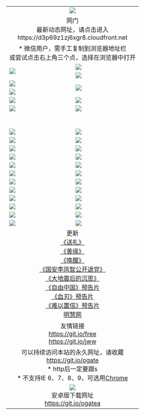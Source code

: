 ﻿<table>
  <tr></tr>
  <tr><td colspan=2 align=center><img src="https://cloud.githubusercontent.com/assets/11880933/13434984/f430fae2-e012-11e5-814f-c2df1e82b247.jpg" /></td></tr>
  <tr><td colspan=2 align=center>网门<br>最新动态网址，请点击进入
<br>https://d3p69z1zj6xgr8.cloudfront.net
    </td>
  </tr>
  <tr>
    <td colspan=2 align=center>* 微信用户，需手工复制到浏览器地址栏<br>或尝试点击右上角三个点，选择在浏览器中打开
    <!--br>* IE6打开动态网址须在选项中勾选TLS 1.0--></td>
  </tr>
  <tr>
    <td rowspan=2><a href="https://d3p69z1zj6xgr8.cloudfront.net/ogUP.aspx?name=11DKC.mp4&list=11DKC" target="_blank"><img src="https://d3p69z1zj6xgr8.cloudfront.net/Up/11DKC1.jpg" /></a></td> 
    <td><div><a href="https://d3p69z1zj6xgr8.cloudfront.net/ogUP.aspx?name=LRWS.mp4&list=LRWS" target="_blank"><img src="https://d3p69z1zj6xgr8.cloudfront.net/Up/LRWS.jpg" /></a></td>
   </tr>
  <tr>
    <td><a href="https://d3p69z1zj6xgr8.cloudfront.net/ogNiceVedio.aspx" target="_blank"><img src="https://d3p69z1zj6xgr8.cloudfront.net/Up/11TGKDY.jpg" /></a></td>
  </tr>
  <tr>
    <td><a href="https://d3p69z1zj6xgr8.cloudfront.net/ogUP.aspx?name=JQR.mp4&count=2" target="_blank"><img src="https://d3p69z1zj6xgr8.cloudfront.net/Up/JQR.jpg" /></a></td>   
    <td rowspan=2><a href="https://d3p69z1zj6xgr8.cloudfront.net/ogUP.aspx?name=JP.mp4&count=9" target="_blank"><img src="https://d3p69z1zj6xgr8.cloudfront.net/Up/JP.jpg" /></td>
  </tr>
  <tr>
    <td><a href="https://d3p69z1zj6xgr8.cloudfront.net/ogUP.aspx?name=WH.mp4" target="_blank"><img src="https://d3p69z1zj6xgr8.cloudfront.net/Up/WH.jpg" /></a></td>
  </tr>
  <tr>
    <td><a href="https://d3p69z1zj6xgr8.cloudfront.net/ogUP.aspx?name=SSZJ.mp4&list=SSZJ" target="_blank"><img src="https://d3p69z1zj6xgr8.cloudfront.net/Up/SSZJ.jpg" /></a></td>
    <td><a href="https://d3p69z1zj6xgr8.cloudfront.net/ogUP.aspx?name=WLSH.mp4&count=2" target="_blank"><img src="https://d3p69z1zj6xgr8.cloudfront.net/Up/WLSH.jpg" /></a</td>
  </tr>
  <tr>
    <td><a href="https://d3p69z1zj6xgr8.cloudfront.net/ogUP.aspx?name=ZY.mp4&count=2015|16" target="_blank"><img src="https://d3p69z1zj6xgr8.cloudfront.net/Up/ZY.jpg" /></a</td>
    <td><a href="https://d3p69z1zj6xgr8.cloudfront.net/ogUP.aspx?name=XTFY.mp4&count=B|2,A|24" target="_blank"><img src="https://d3p69z1zj6xgr8.cloudfront.net/Up/XTFY.jpg" /></a></td>
  </tr>
  <tr height="40">
  </tr>
  <tr>
    <td><a href="https://d3p69z1zj6xgr8.cloudfront.net/ogUP.aspx?name=4EE/QQ.mp4&list=4EEQQ" target="_blank"><img src="https://d3p69z1zj6xgr8.cloudfront.net/Up/4EE/QQ0.jpg"/></a></td>
    <td><a href="https://d3p69z1zj6xgr8.cloudfront.net/ogUP.aspx?name=4EE/HQ.mp4&list=4EEHQ" target="_blank"><img src="https://d3p69z1zj6xgr8.cloudfront.net/Up/4EE/HQ0.jpg"/></a></td>
  </tr>
  <tr>
    <td><a href="https://d3p69z1zj6xgr8.cloudfront.net/ogUP.aspx?name=4EE/ZG.mp4&list=4EEZG" target="_blank"><img src="https://d3p69z1zj6xgr8.cloudfront.net/Up/4EE/ZG0.jpg"/></a></td>
    <td><a href="https://d3p69z1zj6xgr8.cloudfront.net/ogUP.aspx?name=4EE/DJ.mp4&list=4EEDJ" target="_blank"><img src="https://d3p69z1zj6xgr8.cloudfront.net/Up/4EE/DJ0.jpg"/></a></td>
  </tr>
  <tr>
    <td><a href="https://d3p69z1zj6xgr8.cloudfront.net/ogUP.aspx?name=4EE/GX.mp4&list=4EEGX" target="_blank"><img src="https://d3p69z1zj6xgr8.cloudfront.net/Up/4EE/GX0.jpg"/></a></td>
    <td><a href="https://d3p69z1zj6xgr8.cloudfront.net/ogUP.aspx?name=4EE/HD.mp4&list=4EEHD" target="_blank"><img src="https://d3p69z1zj6xgr8.cloudfront.net/Up/4EE/HD0.jpg"/></a></td>
  </tr>
  <tr>
    <td><a href="https://d3p69z1zj6xgr8.cloudfront.net/ogUP.aspx?name=4EE/TX.mp4&list=4EETX" target="_blank"><img src="https://d3p69z1zj6xgr8.cloudfront.net/Up/4EE/TX0.jpg"/></a></td>
    <td><a href="https://d3p69z1zj6xgr8.cloudfront.net/ogUP.aspx?name=4EE/WZ.mp4&list=4EEWZ" target="_blank"><img src="https://d3p69z1zj6xgr8.cloudfront.net/Up/4EE/WZ0.jpg"/></a></td>
  </tr>
  <tr>
    <td><a href="https://d3p69z1zj6xgr8.cloudfront.net/onUP.aspx?name=https://d1ni6yqhqrtjo7.cloudfront.net/" target="_blank"><img src="https://d3p69z1zj6xgr8.cloudfront.net/Up/0DTW.jpg"/></a></td>
    <td><a href="https://d3p69z1zj6xgr8.cloudfront.net/onUP.aspx?name=https://d240ns8up8earz.cloudfront.net/acenter/" target="_blank"><img src="https://d3p69z1zj6xgr8.cloudfront.net/Up/0TDW.jpg" /></a></td>
  </tr>
  <tr>
    <td><a href="https://d3p69z1zj6xgr8.cloudfront.net/onUP.aspx?name=https://d4508d6vomz2p.cloudfront.net/gb/nsc413.htm" target="_blank"><img src="https://d3p69z1zj6xgr8.cloudfront.net/Up/0DJY.jpg" /></a></td>
    <td><a href="https://d3p69z1zj6xgr8.cloudfront.net/onUP.aspx?name=https://d4apjbhkuxer1.cloudfront.net/xtr/gb/prog204.html" target="_blank"><img src="https://d3p69z1zj6xgr8.cloudfront.net/Up/0XTR.jpg" /></a></td>
  </tr>
  <tr>
    <td><a href="https://d3p69z1zj6xgr8.cloudfront.net/onUP.aspx?name=https://d3aj00iefsmfgc.cloudfront.net/" target="_blank"><img src="https://d3p69z1zj6xgr8.cloudfront.net/Up/0MHW.jpg" /></a></td>
    <td><a href="https://d3p69z1zj6xgr8.cloudfront.net/onUP.aspx?name=https://d20wz7qt14x5d2.cloudfront.net/" target="_blank"><img src="https://d3p69z1zj6xgr8.cloudfront.net/Up/0ZJW.jpg" /></a></td>
  </tr>
  <tr>
    <td><a href="https://d3p69z1zj6xgr8.cloudfront.net/ogUP.aspx?name=0FG.zip" target="_blank"><img src="https://d3p69z1zj6xgr8.cloudfront.net/Up/0FG.jpg" /></a></td>
    <td><a href="https://d3p69z1zj6xgr8.cloudfront.net/ogUP.aspx?name=0FGA.apk" target="_blank"><img src="https://d3p69z1zj6xgr8.cloudfront.net/Up/0FGA.jpg" /></a></td>
  </tr>
  <tr>
    <td><a href="https://d3p69z1zj6xgr8.cloudfront.net/ogUP.aspx?name=0U.zip" target="_blank"><img src="https://d3p69z1zj6xgr8.cloudfront.net/Up/0U.jpg" /></a></td>
    <td><a href="https://d3p69z1zj6xgr8.cloudfront.net/ogUP.aspx?name=0UA.apk" target="_blank"><img src="https://d3p69z1zj6xgr8.cloudfront.net/Up/0UA.jpg" /></a></td>
  </tr>
  <tr>
    <td><a href="https://d3p69z1zj6xgr8.cloudfront.net/ogUP.aspx?name=0iPPOTV.zip" target="_blank"><img src="https://d3p69z1zj6xgr8.cloudfront.net/Up/0iPPOTV.jpg" /></a></td>
    <td><a href="https://d3p69z1zj6xgr8.cloudfront.net/ogUP.aspx?name=0iNTD.apk" target="_blank"><img src="https://d3p69z1zj6xgr8.cloudfront.net/Up/0iNTD.jpg" /></a></td>
  </tr>
  <tr>
    <td><a href="https://d3p69z1zj6xgr8.cloudfront.net/ogNice.aspx" target="_blank"><img src="https://d3p69z1zj6xgr8.cloudfront.net/Up/0WCYY.jpg" /></a></td>
    <td><a href="https://d3p69z1zj6xgr8.cloudfront.net/onCO.aspx?list=XWPL&mode=" target="_blank"><img src="https://d3p69z1zj6xgr8.cloudfront.net/Up/0WZTT.jpg" /></a></td> 
  </tr>
  <tr>
    <td><a href="https://d3p69z1zj6xgr8.cloudfront.net/ogDY.aspx" target="_blank"><img src="https://d3p69z1zj6xgr8.cloudfront.net/Up/0FK.jpg" /></a></td>
    <td><a href="https://d3p69z1zj6xgr8.cloudfront.net/ogST.aspx" target="_blank"><img src="https://d3p69z1zj6xgr8.cloudfront.net/Up/0ST.jpg" /></a></td> 
  </tr>
  <tr>
    <td colspan=2 align=center>更新<br>
      <a href="https://d3p69z1zj6xgr8.cloudfront.net/ogUP.aspx?name=4ESL.mp4" target="_blank">《送礼》</a><br>
      <a href="https://d3p69z1zj6xgr8.cloudfront.net/ogUP.aspx?name=4ESY.mp4" target="_blank">《善缘》</a><br>
      <a href="https://d3p69z1zj6xgr8.cloudfront.net/ogUP.aspx?name=4EHX.mp4" target="_blank">《唤醒》</a><br>
      <a href="https://d3p69z1zj6xgr8.cloudfront.net/ogUP.aspx?name=4LFZ.mp4" target="_blank">《国安李凤智公开退党》</a><br>
      <a href="https://d3p69z1zj6xgr8.cloudfront.net/ogUP.aspx?name=4DDZHDCS.mp4" target="_blank">《大地震后的沉思》</a><br>
      <a href="https://d3p69z1zj6xgr8.cloudfront.net/ogUP.aspx?name=11ZYZG0.mp4" target="_blank">《自由中国》预告片</a><br>
      <a href="https://d3p69z1zj6xgr8.cloudfront.net/ogUP.aspx?name=11XR.mp4" target="_blank">《血刃》预告片</a><br>
      <a href="https://d3p69z1zj6xgr8.cloudfront.net/ogUP.aspx?name=11NYZX.mp4&count=2" target="_blank">《难以置信》预告片</a><br>
      <a href="https://d3p69z1zj6xgr8.cloudfront.net/onUP.aspx?name=https://www.minghui.org/" target="_blank">明慧网</a>
    </td>
  </tr>
  <tr>
    <td colspan=2 align=center>友情链接<br>
      <a href="https://d3p69z1zj6xgr8.cloudfront.net/onUP.aspx?name=https://git.io/free" target="_blank">https://git.io/free</a><br>
      <a href="https://d3p69z1zj6xgr8.cloudfront.net/onUP.aspx?name=https://git.io/jww" target="_blank">https://git.io/jww</a></td>
    </td>
  </tr>
  <tr>
    <td colspan=2 align=center>可以持续访问本站的永久网址，请收藏<br/><a href="https://git.io/ogate" target="_blank">https://git.io/ogate</a><br/>* http后一定要跟s<br/>* 不支持IE 6、7、8、9，可选用<a href="https://d3p69z1zj6xgr8.cloudfront.net/ogUP.aspx?name=0ChromePortable.zip">Chrome</a></td>
  </tr>
  <tr>
    <td colspan=2 align=center><a href="https://d3p69z1zj6xgr8.cloudfront.net/ogUP.aspx?name=0oGate.apk" target="_blank"><img src="https://cloud.githubusercontent.com/assets/11880933/13720399/75e143ee-e842-11e5-9f0a-1421f423c80f.jpg" /></a><br>安卓版下载网址<br><a href="https://git.io/ogatea">https://git.io/ogatea</a></td>
  </tr>
  <!--tr>
    <td colspan=2 align=center>可能失效的动态网址
    </td>
  </tr-->
</table>
